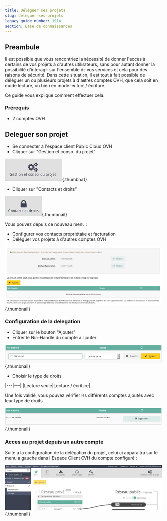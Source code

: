 ```yaml
---
title: Déléguer ses projets
slug: deleguer-ses-projets
legacy_guide_number: 1914
section: Base de connaissances
---
```



## Preambule
Il est possible que vous rencontriez la nécessité de donner l'accès à certains de vos projets à d'autres utilisateurs, sans pour autant donner la possibilité d'interagir sur l'ensemble de vos services et cela pour des raisons de sécurité. Dans cette situation, il est tout à fait possible de déléguer un ou plusieurs projets à d'autres comptes OVH, que cela soit en mode lecture, ou bien en mode lecture / écriture.

Ce guide vous explique comment effectuer cela.


### Prérequis
- 2 comptes OVH


## Deleguer son projet
- Se connecter à l'espace client Public Cloud OVH
- Cliquer sur "Gestion et conso. du projet"


![public-cloud](images/2872.png){.thumbnail}

- Cliquer sur "Contacts et droits"


![public-cloud](images/2873.png){.thumbnail}

Vous pouvez depuis ce nouveau menu :

- Configurer vos contacts propriétaire et facturation
- Déléguer vos projets à d'autres comptes OVH


![public-cloud](images/3220.png){.thumbnail}


### Configuration de la delegation
- Cliquer sur le bouton "Ajouter"
- Entrer le Nic-Handle du compte a ajouter


![public-cloud](images/2876.png){.thumbnail}

- Choisir le type de droits

|---|---|
|Lecture seule|Lecture / écriture|

Une fois validé, vous pouvez vérifier les différents comptes ajoutés avec leur type de droits


![public-cloud](images/2877.png){.thumbnail}


### Acces au projet depuis un autre compte
Suite a la configuration de la délégation du projet, celui ci apparaitra sur le menu a gauche dans l'Espace Client OVH du compte configuré :


![public-cloud](images/2878.png){.thumbnail}